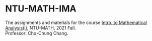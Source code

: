 # NTU-MATH-IMA

The assignments and materials for the course [Intro. to Mathematical Analysis(I)](https://nol.ntu.edu.tw/nol/coursesearch/print_table.php?course_id=323%20U2030&class=&dpt_code=3230&ser_no=50451&semester=110-1&lang=CH),
NTU-MATH, 2021 Fall.
<br />
Professor: Cho-Chung Chang.

